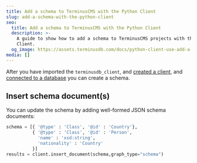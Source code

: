 ```yaml
---
title: Add a schema to TerminusCMS with the Python Client
slug: add-a-schema-with-the-python-client
seo:
  title: Add a schema to TerminusCMS with the Python Client
  description: >-
    A guide to show how to add a schema to TerminusCMS projects with the Python
    Client.
  og_image: https://assets.terminusdb.com/docs/python-client-use-add-a-schema.png
media: []
---
```


After you have imported the `terminusdb_client`, and [created a client](/docs/create-database-with-python-client/), and [connected to a database](/docs/connect-to-a-database-with-python-client/) you can create a schema.

## Insert schema document(s)

You can update the schema by adding well-formed JSON schema documents:

```python
schema = [{ '@type' : 'Class', '@id' : 'Country'},
          { '@type' : 'Class', '@id' : 'Person',
            'name' : 'xsd:string',
            'nationality' : 'Country'
          }]
results = client.insert_document(schema,graph_type="schema")
```